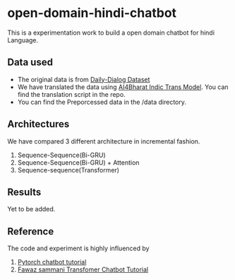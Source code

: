 # open-domain-hindi-chatbot
This is a experimentation work to build a open domain chatbot for hindi Language.

## Data used
- The original data is from  [Daily-Dialog Dataset](https://aclanthology.org/I17-1099/)
- We have translated the data using [AI4Bharat Indic Trans Model](https://ai4bharat.org/indic-trans). You can find the translation script in the repo.
- You can find the Preporcessed data in the /data directory.


## Architectures
We have compared 3 different architecture in incremental fashion.
1. Sequence-Sequence(Bi-GRU)
2. Sequence-Sequence(Bi-GRU) + Attention
3. Sequence-sequence(Transformer)

## Results
Yet to be added.

## Reference 
The code and experiment is highly influenced by
1. [Pytorch chatbot tutorial](https://pytorch.org/tutorials/beginner/chatbot_tutorial.html)
2. [Fawaz sammani Transfomer Chatbot Tutorial](https://github.com/fawazsammani/chatbot-transformer)

